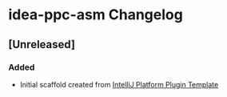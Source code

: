 <!-- Keep a Changelog guide -> https://keepachangelog.com -->

# idea-ppc-asm Changelog

## [Unreleased]
### Added
- Initial scaffold created from [IntelliJ Platform Plugin Template](https://github.com/JetBrains/intellij-platform-plugin-template)
